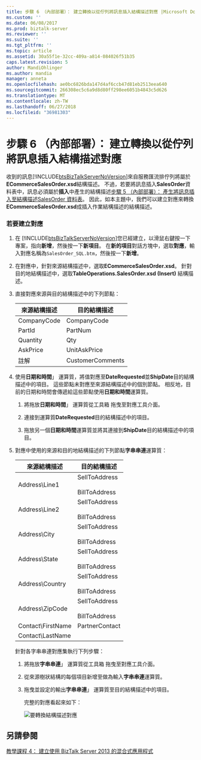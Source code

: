 ```yaml
---
title: 步驟 6 （內部部署）： 建立轉換以從佇列將訊息插入結構描述對應 |Microsoft Docs
ms.custom: ''
ms.date: 06/08/2017
ms.prod: biztalk-server
ms.reviewer: ''
ms.suite: ''
ms.tgt_pltfrm: ''
ms.topic: article
ms.assetid: 30a55f1e-32cc-409a-a814-084026f51b35
caps.latest.revision: 5
author: MandiOhlinger
ms.author: mandia
manager: anneta
ms.openlocfilehash: ae0bc6826bda147d4af6ccb47d81eb2513eea640
ms.sourcegitcommit: 266308ec5c6a9d8d80ff298ee6051b4843c5d626
ms.translationtype: MT
ms.contentlocale: zh-TW
ms.lasthandoff: 06/27/2018
ms.locfileid: "36981303"
---
```

# <a name="step-6-on-premises-create-a-transform-to-map-the-message-from-the-queue-to-the-insert-schema"></a>步驟 6 （內部部署）： 建立轉換以從佇列將訊息插入結構描述對應
收到的訊息[!INCLUDE[btsBizTalkServerNoVersion](../includes/btsbiztalkservernoversion-md.md)]來自服務匯流排佇列將屬於**ECommerceSalesOrder.xsd**結構描述。 不過，若要將訊息插入**SalesOrder**資料表中，訊息必須屬於**插入**中產生的結構描述[步驟 5 （內部部署）： 產生將訊息插入至結構描述SalesOrder 資料表](../core/step-5-generate-the-schema-for-inserting-a-message-into-salesorder-table.md)。 因此，如本主題中，我們可以建立對應來轉換**ECommerceSalesOrder.xsd**成插入作業結構描述的結構描述。  

### <a name="to-create-a-map"></a>若要建立對應  

1. 在 [!INCLUDE[btsBizTalkServerNoVersion](../includes/btsbiztalkservernoversion-md.md)]您已經建立，以滑鼠右鍵按一下專案，指向**新增**，然後按一下**新項目**。 在**新的項目**對話方塊中，選取**對應**，輸入對應名稱為`SalesOrder_SQL.btm`，然後按一下**新增**。  

2. 在對應中，針對來源結構描述中，選取**ECommerceSalesOrder.xsd**。 針對目的地結構描述中，選取**TableOperations.SalesOrder.xsd (Insert)** 結構描述。  

3. 直接對應來源與目的結構描述中的下列節點：  


   | 來源結構描述 | 目的結構描述 |
   |---------------|--------------------|
   |  CompanyCode  |    CompanyCode     |
   |    PartId     |      PartNum       |
   |   Quantity    |        Qty         |
   |   AskPrice    |    UnitAskPrice    |
   |   註解    |  CustomerComments  |


4. 使用**日期和時間**」 運算質，將值對應至**DateRequested**並**ShipDate**目的結構描述中的項目。 這些節點未對應至來源結構描述中的個別節點。 相反地，目前的日期和時間會傳遞給這些節點使用**日期和時間**運算質。  

   1.  將拖放**日期和時間**」 運算質從工具箱 拖曳至對應工具介面。  

   2.  連接到運算質**DateRequested**目的結構描述中的項目。  

   3.  拖放另一個**日期和時間**運算質並將其連接到**ShipDate**目的結構描述中的項目。  

5. 對應中使用的來源和目的地結構描述的下列節點**字串串連**運算質：  

   |來源結構描述|目的結構描述|  
   |-------------------|------------------------|  
   |Address\Line1|SellToAddress<br /><br /> BillToAddress|  
   |Address\Line2|SellToAddress<br /><br /> BillToAddress|  
   |Address\City|SellToAddress<br /><br /> BillToAddress|  
   |Address\State|SellToAddress<br /><br /> BillToAddress|  
   |Address\Country|SellToAddress<br /><br /> BillToAddress|  
   |Address\ZipCode|SellToAddress<br /><br /> BillToAddress|  
   |Contact\FirstName|PartnerContact|  
   |Contact\LastName||  

    針對各字串串連對應集執行下列步驟：  

   1.  將拖放**字串串連**」 運算質從工具箱 拖曳至對應工具介面。  

   2.  從來源樹狀結構的每個項目新增至做為輸入**字串串連**運算質。  

   3.  拖曳並設定的輸出**字串串連**」 運算質至目的結構描述中的項目。  

        完整的對應看起來如下：  

        ![要轉換結構描述對應](../core/media/bts2010r2-tut1-map.jpg "BTS2010R2_Tut1_Map")  

## <a name="see-also"></a>另請參閱  
 [教學課程 4： 建立使用 BizTalk Server 2013 的混合式應用程式](../core/tutorial-4-creating-a-hybrid-application-using-biztalk-server-2013.md)
